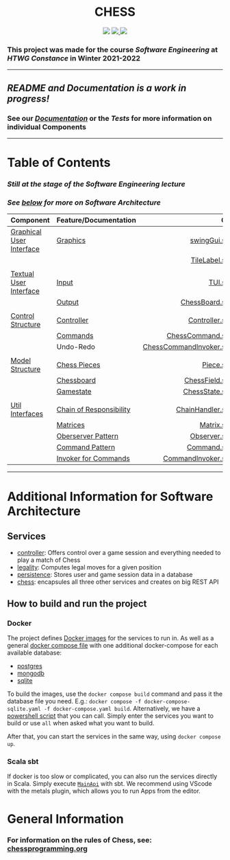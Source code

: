 <p align="center">
  
  <h1 align="center">CHESS</h3>
</p>

<p align="center">
  <img src="https://github.com/emanuelk02/Chess/actions/workflows/scala.yml/badge.svg?branch=main" /> 
  <a href="https://coveralls.io/github/emanuelk02/Chess?branch=main">
    <img src="https://coveralls.io/repos/github/emanuelk02/Chess/badge.svg?branch=main" />
  </a>
  <a href="https://codecov.io/gh/emanuelk02/Chess">
    <img src="https://codecov.io/gh/emanuelk02/Chess/branch/main/graph/badge.svg?token=UFUM75SWX4)](https://codecov.io/gh/emanuelk02/Chess" />
  </a>
</p>
  
### This project was made for the course **_Software Engineering_** at **_HTWG Constance_** in **Winter 2021-2022**

---

## *README and Documentation is a work in progress!*

### See our **_[Documentation](docs)_** or the **_Tests_** for more information on individual **Components**

---

# Table of Contents
### *Still at the stage of the Software Engineering lecture*
### *See [below](#additional-information-for-software-architecture) for more on Software Architecture*

| **Component** | **Feature/Documentation** | **Code** | **Tests** |
| :------     | :------     |   -----: |   ------: |
  | [Graphical User Interface](ui/src/main/scala/de/htwg/se/chess/aview/gui) | [Graphics](docs/gui) | [swingGui.scala](ui/src/main/scala/de/htwg/se/chess/aview/gui/swingGUI.scala) | |
| | | [TileLabel.scala](ui/src/main/scala/de/htwg/se/chess/aview/gui/TileLabel.scala) | |
| | | |
  | [Textual User Interface](ui/src/main/scala/de/htwg/se/chess/aview) | [Input](docs/tui/#using-the-tui) | [TUI.scala](ui/src/main/scala/de/htwg/se/chess/aview/TUI.scala) | [TUISpec.scala](ui/src/test/scala/de/htwg/se/chess/aview/TUISpec.scala) |
| | [Output](docs/tui/#board-representation) | [ChessBoard.scala](controller/src/main/scala/de/htwg/se/chess/model/gameDataComponent/gameDataBaseImpl/ChessBoard.scala) | [ChessBoardSpec.scala](controller/src/test/scala/de/htwg/se/chess/model/gameDataComponent/gameDataBaseImpl/ChessBoardSpec.scala) |
| | | |
   | [Control Structure](controller/src/main/scala/de/htwg/se/chess/controller/controllerComponent) | [Controller](https://en.wikipedia.org/wiki/Model–view–controller) | [Controller.scala](controller/src/main/scala/de/htwg/se/chess/controller/controllerComponent/controllerBaseImpl/Controller.scala) | [ControllerSpec.scala](controller/src/test/scala/de/htwg/se/chess/controller/controllerComponent/controllerBaseImpl/ControllerSpec.scala) |
   | | [Commands](docs/controller/commands/Readme.md) | [ChessCommand.scala](controller/src/main/scala/de/htwg/se/chess/controller/controllerComponent/controllerBaseImpl/ChessCommand.scala) | [ChessCommandSpec.scala](controller/src/test/scala/de/htwg/se/chess/controller/controllerComponent/controllerBaseImpl/ChessCommandSpec.scala) |
   | | Undo-Redo | [ChessCommandInvoker.scala](controller/src/main/scala/de/htwg/se/chess/controller/controllerComponent/controllerBaseImpl/ChessCommandInvoker.scala) | [ChessCommandInvokerSpec.scala](controller/src/test/scala/de/htwg/se/chess/controller/controllerComponent/controllerBaseImpl/ChessCommandInvokerSpec.scala) |
| | | |
   | [Model Structure](controller/src/main/scala/de/htwg/se/chess/model) | [Chess Pieces](https://www.chessprogramming.org/Pieces) | [Piece.scala](utils/src/main/scala/de/htwg/se/chess/model/Piece.scala) | [PiecesSpec.scala](utils/src/test/scala/de/htwg/se/chess/model/PiecesSpec.scala) |
   | | [Chessboard](docs/model/gamedata) | [ChessField.scala](controller/src/main/scala/de/htwg/se/chess/model/gameDataComponent/gameDataBaseImpl/ChessField.scala) | [ChessFieldSpec.scala](controller/src/test/scala/de/htwg/se/chess/model/gameDataComponent/gameDataBaseImpl/ChessFieldSpec.scala) |
   | | [Gamestate](docs/model/gamedata/#chessstate) | [ChessState.scala](utils/src/main/scala/de/htwg/se/chess/data/ChessState.scala) | [ChessStateSpec.scala](utils/src/test/scala/de/htwg/se/chess/data/ChessStateSpec.scala) |
| | | |
   | [Util Interfaces](utils/src/main/scala/de/htwg/se/chess/util) | [Chain of Responsibility](https://www.tutorialspoint.com/design_pattern/chain_of_responsibility_pattern.htm) |[ChainHandler.scala](utils/src/main/scala/de/htwg/se/chess/util/patterns/ChainHandler.scala) | [ChainHandlerSpec.scala](utils/src/test/scala/de/htwg/se/chess/util/patterns/ChainHandlerSpec.scala)
   | | [Matrices](https://en.wikipedia.org/wiki/Matrix_(mathematics)) | [Matrix.scala](utils/src/main/scala/de/htwg/se/chess/util/data/Matrix.scala) | [MatrixSpec.scala](utils/src/test/scala/de/htwg/se/chess/util/data/MatrixSpec.scala) |
   | | [Oberserver Pattern](https://www.tutorialspoint.com/design_pattern/observer_pattern.htm) | [Observer.scala](utils/src/main/scala/de/htwg/se/chess/util/patterns/Observer.scala) | [ObserverSpec.scala](src/test/scala/de/htwg/se/chess/util/patterns/ObserverSpec.scala) |
   | | [Command Pattern](https://www.tutorialspoint.com/design_pattern/command_pattern.htm) | [Command.scala](utils/src/main/scala/de/htwg/se/chess/util/patterns/Command.scala) | [CommandSpec.scala](utils/src/test/scala/de/htwg/se/chess/util/patterns/CommandSpec.scala) |
   | | [Invoker for Commands](https://stackoverflow.com/questions/37512006/role-of-invoker-class-in-command-pattern) | [CommandInvoker.scala](utils/src/main/scala/de/htwg/se/chess/util/patterns/CommandInvoker.scala) | [CommandInvokerSpec.scala](utils/src/test/scala/de/htwg/se/chess/util/patterns/CommandInvokerSpec.scala)

---

# Additional Information for Software Architecture

## Services

- [controller](controller/): Offers control over a game session and everything needed to play a match of Chess
- [legality](legality/): Computes legal moves for a given position
- [persistence](persistence/): Stores user and game session data in a database
- [chess](src/main/scala/ChessService.scala): encapsules all three other services and creates on big REST API

## How to build and run the project

### Docker

The project defines [Docker images](docker/service.Dockerfile) for the services to run in.
As well as a general [docker compose file](docker-compose.yaml) with one additional docker-compose
for each available database:
- [postgres](docker-compose-postgres.yaml)
- [mongodb](docker-compose-mongodb.yaml)
- [sqlite](docker-compose-sqlite.yaml)

To build the images, use the `docker compose build` command and pass it the database file you need.
E.g.: `docker compose -f docker-compose-sqlite.yaml -f docker-compose.yaml build`.
Alternatively, we have a [powershell script](buildDockerCompose.ps1) that you can call.
Simply enter the services you want to build or use `all` when asked what you want to build.

After that, you can start the services in the same way, using `docker compose up`.

### Scala sbt

If docker is too slow or complicated, you can also run the services directly in Scala.
Simply execute [`MainApi`](src/main/scala/Chess.scala) with sbt.
We recommend using VScode with the metals plugin, which allows you to run Apps from the editor.

# General Information

 ### For information on the **rules of Chess**, see: [chessprogramming.org](https://www.chessprogramming.org/Rules_of_Chess)


